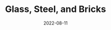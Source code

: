 ---
title: Glass, Steel, and Bricks
id: glass-steel-and-bricks
category: photos
license: Unsplash License
licenseUrl: https://unsplash.com/license
resolution: 3265x4898
date: 2022-08-11
camera: Canon EOS 550D
lens: Canon EF-S 18-55mm f/3.5-5.6 III
iso: 200
focalLength: 29mm
shutterSpeed: 1/640
aperture: f/5.6
---